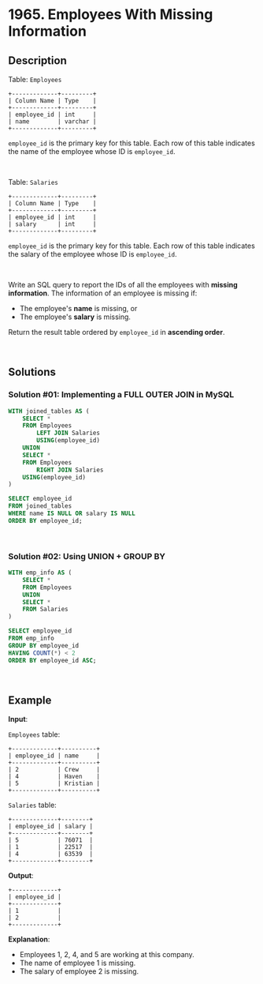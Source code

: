 # 1965. Employees With Missing Information

## Description

Table: `Employees`
```
+-------------+---------+
| Column Name | Type    |
+-------------+---------+
| employee_id | int     |
| name        | varchar |
+-------------+---------+
```
`employee_id` is the primary key for this table. Each row of this table indicates the name of the employee whose ID is `employee_id`.

<br>

Table: `Salaries`
```
+-------------+---------+
| Column Name | Type    |
+-------------+---------+
| employee_id | int     |
| salary      | int     |
+-------------+---------+
```
`employee_id` is the primary key for this table.
Each row of this table indicates the salary of the employee whose ID is `employee_id`.

 <br>

Write an SQL query to report the IDs of all the employees with **missing information**. The information of an employee is missing if:

- The employee's **name** is missing, or
- The employee's **salary** is missing.

Return the result table ordered by `employee_id` in **ascending order**.

<br>

## Solutions

### Solution #01: Implementing a FULL OUTER JOIN in MySQL

```sql
WITH joined_tables AS (
    SELECT *
    FROM Employees
        LEFT JOIN Salaries
        USING(employee_id)
    UNION 
    SELECT *
    FROM Employees
        RIGHT JOIN Salaries
    USING(employee_id)
)

SELECT employee_id
FROM joined_tables
WHERE name IS NULL OR salary IS NULL
ORDER BY employee_id;
```

<br>

### Solution #02: Using UNION + GROUP BY

```sql
WITH emp_info AS (
    SELECT *
    FROM Employees
    UNION
    SELECT *
    FROM Salaries
)

SELECT employee_id
FROM emp_info
GROUP BY employee_id
HAVING COUNT(*) < 2
ORDER BY employee_id ASC;
```

<br>

## Example

**Input**:

`Employees` table:
```
+-------------+----------+
| employee_id | name     |
+-------------+----------+
| 2           | Crew     |
| 4           | Haven    |
| 5           | Kristian |
+-------------+----------+
```
`Salaries` table:
```
+-------------+--------+
| employee_id | salary |
+-------------+--------+
| 5           | 76071  |
| 1           | 22517  |
| 4           | 63539  |
+-------------+--------+
```
**Output**:
```
+-------------+
| employee_id |
+-------------+
| 1           |
| 2           |
+-------------+
```
**Explanation**:

- Employees 1, 2, 4, and 5 are working at this company.
- The name of employee 1 is missing.
- The salary of employee 2 is missing.
